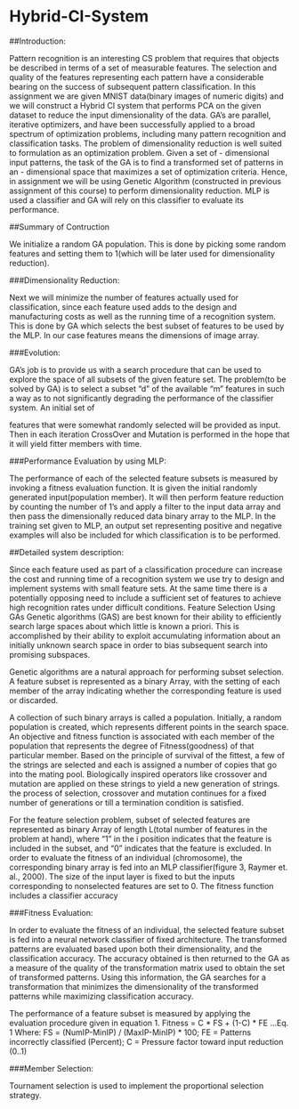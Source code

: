 # Hybrid-CI-System

##Introduction:

Pattern recognition is an interesting CS problem that requires that objects be described in terms of a
set of measurable features. The selection and quality of the features representing each pattern have a
considerable bearing on the success of subsequent pattern classification. In this assignment we are
given MNIST data(binary images of numeric digits) and we will construct a Hybrid CI system that
performs PCA on the given dataset to reduce the input dimensionality of the data.
GA’s are parallel, iterative optimizers, and have been successfully applied to a broad spectrum of
optimization problems, including many pattern recognition and classification tasks. The problem of
dimensionality reduction is well suited to formulation as an optimization problem. Given a set of -
dimensional input patterns, the task of the GA is to find a transformed set of patterns in an -
dimensional space that maximizes a set of optimization criteria.
Hence, in assignment we will be using Genetic Algorithm (constructed in previous assignment of
this course) to perform dimensionality reduction. MLP is used a classifier and GA will rely on this
classifier to evaluate its performance. 

##Summary of Contruction

We initialize a random GA population. This is done by picking some random features and setting
them to 1(which will be later used for dimensionality reduction).

###Dimensionality Reduction:
 

Next we will minimize the number of features actually used for classification, since each feature used adds to the design
and manufacturing costs as well as the running time of a recognition system. This is done by GA which selects the best
subset of features to be used by the MLP. In our case features means the dimensions of image array.


###Evolution:

GA’s job is to provide us with a search procedure that can be used to explore the space of all subsets of the given feature
set. The problem(to be solved by GA) is to select a subset “d” of the available “m” features in such a way as to not
significantly degrading the performance of the classifier system. An initial set of

features that were somewhat randomly selected will be provided as input. Then in each iteration
CrossOver and Mutation is performed in the hope that it will yield fitter members with time.

###Performance Evaluation by using MLP:

The performance of each of the selected feature subsets is measured by invoking a fitness evaluation
function. It is given the initial randomly generated input(population member). It will then perform
feature reduction by counting the number of 1’s and apply a filter to the input data array and then
pass the dimensionally reduced data binary array to the MLP. In the training set given to MLP, an
output set representing positive and negative examples will also be included for which classification
is to be performed.

##Detailed system description:

Since each feature used as part of a classification procedure can increase the cost and running time of
a recognition system we use try to design and implement systems with small feature sets. At the
same time there is a potentially opposing need to include a sufficient set of features to achieve high
recognition rates under difficult conditions.
Feature Selection Using GAs
Genetic algorithms (GAS) are best known for their ability to efficiently search large spaces about
which little is known a priori. This is accomplished by their ability to exploit accumulating
information about an initially unknown search space in order to bias subsequent search into
promising subspaces.

Genetic algorithms are a natural approach for performing subset selection. A feature subset is
represented as a binary Array, with the setting of each member of the array indicating whether the
corresponding feature is used or discarded.

A collection of such binary arrays is called a population. Initially, a random population is created,
which represents different points in the search space. An objective and fitness function is associated
with each member of the population that represents the degree of Fitness(goodness) of that particular
member. Based on the principle of survival of the fittest, a few of the strings are selected and each is
assigned a number of copies that go into the mating pool. Biologically inspired operators like
crossover and mutation are applied on these strings to yield a new generation of strings. the process
of selection, crossover and mutation continues for a fixed number of generations or till a termination
condition is satisfied.

For the feature selection problem, subset of selected features are represented as binary Array of
length L(total number of features in the problem at hand), where “1” in the i position indicates that
the feature is included in the subset, and “0” indicates that the feature is excluded. In order to
evaluate the fitness of an individual (chromosome), the corresponding binary array is fed into an
MLP classifier(figure 3, Raymer et. al., 2000). The size of the input layer is fixed to but the inputs
corresponding to nonselected features are set to 0. The fitness function includes a classifier accuracy

###Fitness Evaluation:

In order to evaluate the fitness of an individual, the selected feature subset is
fed into a neural network classifier of fixed architecture. The transformed patterns are evaluated based upon both their dimensionality, and the classification accuracy.  The accuracy obtained is then returned to the GA as a measure of the quality of the transformation matrix used to obtain the set of transformed patterns. Using this
information, the GA searches for a transformation that minimizes the dimensionality of the transformed patterns
while maximizing classification accuracy.

The performance of a feature subset is measured by applying the evaluation procedure given in equation 1.
Fitness = C * FS + (1-C) * FE …Eq. 1
Where:
FS = (NumIP-MinIP) / (MaxIP-MinIP) * 100;
FE = Patterns incorrectly classified (Percent);
C = Pressure factor toward input reduction (0..1)

###Member Selection:

Tournament selection is used to implement the proportional selection strategy.
